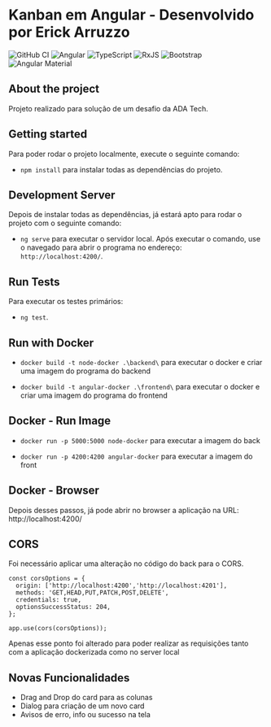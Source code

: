 # Kanban em Angular - Desenvolvido por Erick Arruzzo

![GitHub CI](https://github.com/svierk/angular-bootstrap-toast-service/actions/workflows/ci.yaml/badge.svg)
![Angular](https://img.shields.io/badge/angular-%23DD0031.svg?logo=angular&logoColor=white)
![TypeScript](https://img.shields.io/badge/typescript-%23007ACC.svg?logo=typescript&logoColor=white)
![RxJS](https://img.shields.io/badge/rxjs-%23B7178C.svg?logo=reactivex&logoColor=white)
![Bootstrap](https://img.shields.io/badge/bootstrap-%23563D7C.svg?logo=bootstrap&logoColor=white)
![Angular Material](https://img.shields.io/badge/material-%23563D7C.svg?logo=material&logoColor=white)

## About the project

Projeto realizado para solução de um desafio da ADA Tech.

## Getting started

Para poder rodar o projeto localmente, execute o seguinte comando: 

- `npm install` para instalar todas as dependências do projeto.

## Development Server

Depois de instalar todas as dependências, já estará apto para rodar o projeto com o seguinte comando:

- `ng serve` para executar o servidor local. Após executar o comando, use o navegado para abrir o programa no endereço: `http://localhost:4200/`.

## Run Tests

Para executar os testes primários:

- `ng test`.

## Run with Docker

- `docker build -t node-docker .\backend\` para executar o docker e criar uma imagem do programa do backend

- `docker build -t angular-docker .\frontend\` para executar o docker e criar uma imagem do programa do frontend

## Docker - Run Image

- `docker run -p 5000:5000 node-docker` para executar a imagem do back

- `docker run -p 4200:4200 angular-docker` para executar a imagem do front

## Docker - Browser

Depois desses passos, já pode abrir no browser a aplicação na URL: http://localhost:4200/

## CORS

Foi necessário aplicar uma alteração no código do back para o CORS.

```
const corsOptions = {
  origin: ['http://localhost:4200','http://localhost:4201'],
  methods: 'GET,HEAD,PUT,PATCH,POST,DELETE',
  credentials: true,
  optionsSuccessStatus: 204,
};

app.use(cors(corsOptions));
```

Apenas esse ponto foi alterado para poder realizar as requisições tanto com a aplicação dockerizada como no server local

## Novas Funcionalidades

- Drag and Drop do card para as colunas
- Dialog para criação de um novo card
- Avisos de erro, info ou sucesso na tela
